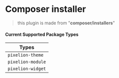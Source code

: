 # Composer installer
> this plugin is made from "**composer/installers**"


#### Current Supported Package Types

| Types
| -----
| `pixelion-theme`
| `pixelion-module`
| `pixelion-widget`

